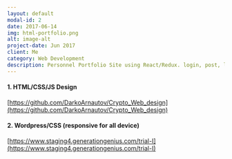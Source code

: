 ```yaml
---
layout: default
modal-id: 2
date: 2017-06-14
img: html-portfolio.png
alt: image-alt
project-date: Jun 2017
client: Me
category: Web Development
description: Personnel Portfolio Site using React/Redux. login, post, like action module
---
```



#### 1. HTML/CSS/JS Design

[https://github.com/DarkoArnautov/Crypto_Web_design](https://github.com/DarkoArnautov/Crypto_Web_design)

#### 2. Wordpress/CSS (responsive for all device)

[https://www.staging4.generationgenius.com/trial-I](https://www.staging4.generationgenius.com/trial-I)



